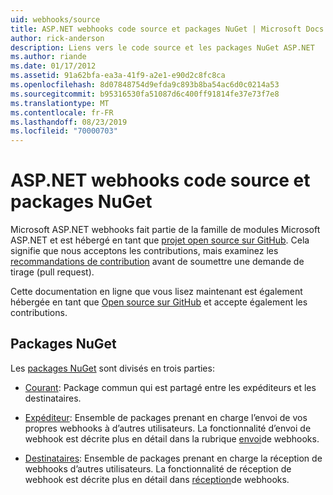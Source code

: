 ```yaml
---
uid: webhooks/source
title: ASP.NET webhooks code source et packages NuGet | Microsoft Docs
author: rick-anderson
description: Liens vers le code source et les packages NuGet ASP.NET
ms.author: riande
ms.date: 01/17/2012
ms.assetid: 91a62bfa-ea3a-41f9-a2e1-e90d2c8fc8ca
ms.openlocfilehash: 8d07848754d9efda9c893b8ba54ac6d0c0214a53
ms.sourcegitcommit: b95316530fa51087d6c400ff91814fe37e73f7e8
ms.translationtype: MT
ms.contentlocale: fr-FR
ms.lasthandoff: 08/23/2019
ms.locfileid: "70000703"
---
```

# <a name="aspnet-webhooks-source-code-and-nuget-packages"></a>ASP.NET webhooks code source et packages NuGet

Microsoft ASP.NET webhooks fait partie de la famille de modules Microsoft ASP.NET et est hébergé en tant que [projet open source sur GitHub](https://github.com/aspnet/WebHooks). Cela signifie que nous acceptons les contributions, mais examinez les [recommandations de contribution](https://github.com/aspnet/Home/blob/master/CONTRIBUTING.md) avant de soumettre une demande de tirage (pull request).

Cette documentation en ligne que vous lisez maintenant est également hébergée en tant que [Open source sur GitHub](http://docs.asp.net/en/latest/contribute/style-guide.html#style-guide) et accepte également les contributions.

## <a name="nuget-packages"></a>Packages NuGet

Les [packages NuGet](https://nuget.org/packages?q=Microsoft.AspNet.WebHooks) sont divisés en trois parties:

* [Courant](https://www.nuget.org/packages?q=Microsoft.AspNet.WebHooks.Common): Package commun qui est partagé entre les expéditeurs et les destinataires.

* [Expéditeur](https://www.nuget.org/packages?q=Microsoft.AspNet.WebHooks.Custom): Ensemble de packages prenant en charge l’envoi de vos propres webhooks à d’autres utilisateurs. La fonctionnalité d’envoi de webhook est décrite plus en détail dans la rubrique [envoi](sending/senders.md)de webhooks.

* [Destinataires](https://www.nuget.org/packages?q=Microsoft.AspNet.WebHooks.Receivers): Ensemble de packages prenant en charge la réception de webhooks d’autres utilisateurs. La fonctionnalité de réception de webhook est décrite plus en détail dans [réception](receiving/index.md)de webhooks.
